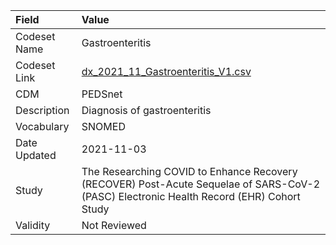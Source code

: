 |Field        |Value                                                                                                                                    |
|:------------|:----------------------------------------------------------------------------------------------------------------------------------------|
|Codeset Name |Gastroenteritis                                                                                                                          |
|Codeset Link |[dx_2021_11_Gastroenteritis_V1.csv](https://github.com/PEDSnet/Variable-Dictionary/blob/main/conditions/dx_2021_11_Gastroenteritis_V1.csv)|
|CDM          |PEDSnet                                                                                                                                  |
|Description  |Diagnosis of gastroenteritis                                                                                                             |
|Vocabulary   |SNOMED                                                                                                                                   |
|Date Updated |2021-11-03                                                                                                                               |
|Study        |The Researching COVID to Enhance Recovery (RECOVER) Post-Acute Sequelae of SARS-CoV-2 (PASC) Electronic Health Record (EHR) Cohort Study |
|Validity     |Not Reviewed                                                                                                                             |
